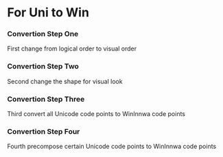 # For Uni to Win

### Convertion Step One
First change from logical order to visual order

### Convertion Step Two
Second change the shape for visual look

### Convertion Step Three
Third convert all Unicode code points to WinInnwa code points

### Convertion Step Four
Fourth precompose certain Unicode code points to WinInnwa code points
